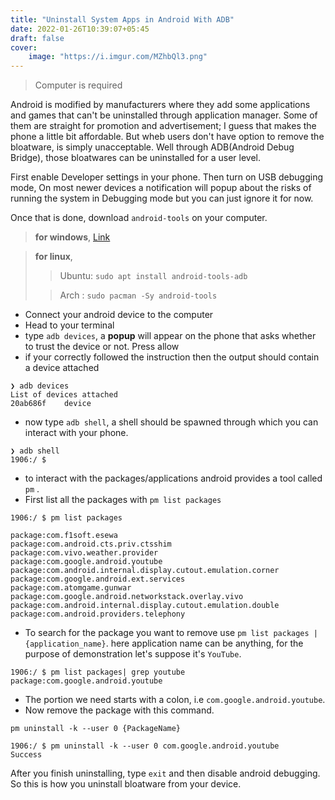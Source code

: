 ```yaml
---
title: "Uninstall System Apps in Android With ADB"
date: 2022-01-26T10:39:07+05:45
draft: false
cover:
    image: "https://i.imgur.com/MZhbQl3.png"
---
```


> Computer is required 

Android is modified by manufacturers where they add some applications and games that can't be uninstalled through application manager. Some of them are straight for promotion and advertisement; I guess that makes the phone a little bit affordable. But wheb users don't have option to remove the bloatware, is simply unacceptable. Well through ADB(Android Debug Bridge), those bloatwares can be uninstalled for a user level.

First enable Developer settings in your phone. Then turn on USB debugging mode, On most newer devices a notification will popup about the risks of running the system in Debugging mode but you can just ignore it for now. 


Once that is done, download `android-tools` on your computer. 

> **for windows**, [Link](https://www.xda-developers.com/install-adb-windows-macos-linux/)  

> **for linux**,
>> Ubuntu:  `sudo apt install android-tools-adb`
>
>> Arch : `sudo pacman -Sy android-tools`


- Connect your android device to the computer 
- Head to your terminal 
- type `adb devices`, a **popup** will appear on the phone that asks whether to trust the device or not. Press allow
- if your correctly followed the instruction then the output should contain a device attached  

```
❯ adb devices
List of devices attached
20ab686f	device
```

- now type `adb shell`, a shell should be spawned through which you can interact with your phone. 

```
❯ adb shell
1906:/ $ 
``` 

- to interact with the packages/applications android provides a tool called `pm` . 
- First list all the packages with `pm list packages`

```
1906:/ $ pm list packages

package:com.f1soft.esewa
package:com.android.cts.priv.ctsshim
package:com.vivo.weather.provider
package:com.google.android.youtube
package:com.android.internal.display.cutout.emulation.corner
package:com.google.android.ext.services
package:com.atomgame.gunwar
package:com.google.android.networkstack.overlay.vivo
package:com.android.internal.display.cutout.emulation.double
package:com.android.providers.telephony
```

- To search for the package you want to remove use `pm list packages | {application_name}`. here application name can be anything, for the purpose of demonstration let's suppose it's `YouTube`. 


```
1906:/ $ pm list packages| grep youtube
package:com.google.android.youtube
```

- The portion we need starts with a colon, i.e `com.google.android.youtube`. 
- Now remove the package with this command.

```
pm uninstall -k --user 0 {PackageName}
```

```
1906:/ $ pm uninstall -k --user 0 com.google.android.youtube
Success
```

After you finish uninstalling, type `exit` and then disable android debugging. So this is how you uninstall bloatware from your device.


   

